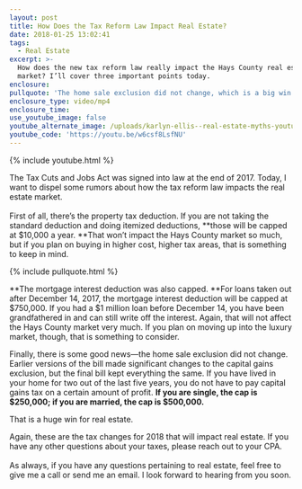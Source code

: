 ```yaml
---
layout: post
title: How Does the Tax Reform Law Impact Real Estate?
date: 2018-01-25 13:02:41
tags:
  - Real Estate
excerpt: >-
  How does the new tax reform law really impact the Hays County real estate
  market? I’ll cover three important points today.
enclosure:
pullquote: 'The home sale exclusion did not change, which is a big win.'
enclosure_type: video/mp4
enclosure_time:
use_youtube_image: false
youtube_alternate_image: /uploads/karlyn-ellis--real-estate-myths-youtube.jpg
youtube_code: 'https://youtu.be/w6csf8LsfNU'
---
```



{% include youtube.html %}

The Tax Cuts and Jobs Act was signed into law at the end of 2017. Today, I want to dispel some rumors about how the tax reform law impacts the real estate market.<br><br>First of all, there’s the property tax deduction. If you are not taking the standard deduction and doing itemized deductions, **those will be capped at $10,000 a year.&nbsp;**That won’t impact the Hays County market so much, but if you plan on buying in higher cost, higher tax areas, that is something to keep in mind.

{% include pullquote.html %}

**The mortgage interest deduction was also capped.&nbsp;**For loans taken out after December 14, 2017, the mortgage interest deduction will be capped at $750,000. If you had a $1 million loan before December 14, you have been grandfathered in and can still write off the interest. Again, that will not affect the Hays County market very much. If you plan on moving up into the luxury market, though, that is something to consider.

Finally, there is some good news—the home sale exclusion did not change. Earlier versions of the bill made significant changes to the capital gains exclusion, but the final bill kept everything the same. If you have lived in your home for two out of the last five years, you do not have to pay capital gains tax on a certain amount of profit. **If you are single, the cap is $250,000; if you are married, the cap is $500,000.**

That is a huge win for real estate.

Again, these are the tax changes for 2018 that will impact real estate. If you have any other questions about your taxes, please reach out to your CPA.&nbsp;<br><br>As always, if you have any questions pertaining to real estate, feel free to give me a call or send me an email. I look forward to hearing from you soon.